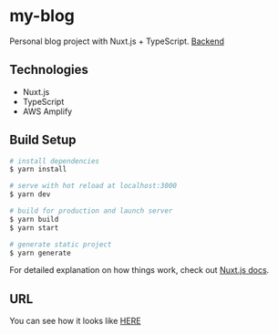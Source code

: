 # my-blog
Personal blog project with Nuxt.js + TypeScript.
[Backend](https://github.com/kazuma007/my-blog-backend)

## Technologies
* Nuxt.js
* TypeScript
* AWS Amplify

## Build Setup

```bash
# install dependencies
$ yarn install

# serve with hot reload at localhost:3000
$ yarn dev

# build for production and launch server
$ yarn build
$ yarn start

# generate static project
$ yarn generate
```

For detailed explanation on how things work, check out [Nuxt.js docs](https://nuxtjs.org).

## URL
You can see how it looks like [HERE](https://main.d2tqhfat9l4v4m.amplifyapp.com/)